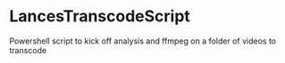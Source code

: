 # LancesTranscodeScript
Powershell script to kick off analysis and ffmpeg on a folder of videos to transcode
